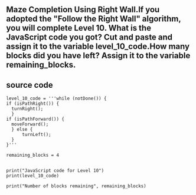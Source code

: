 ## Maze Completion Using Right Wall.If you adopted the "Follow the Right Wall" algorithm, you will complete Level 10. What is the JavaScript code you got? Cut and paste and assign it to the variable level_10_code.How many blocks did you have left? Assign it to the variable remaining_blocks.

## source code
```
level_10_code = '''while (notDone()) {
if (isPathRight()) {
  turnRight();
  }
if (isPathForward()) {
  moveForward();
  } else {
      turnLeft();
  }
}'''

remaining_blocks = 4 


print("JavaScript code for Level 10")
print(level_10_code)

print("Number of blocks remaining", remaining_blocks)
```
